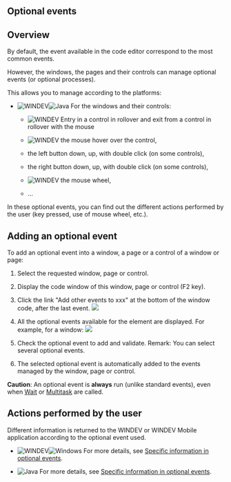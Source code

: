 


## Optional events
			



<a name="NOTE1"></a>
<a name="NOTE1_1"></a>


## Overview
<a name="overview_ELTTEXTE000155"></a>
By default, the event available in the code editor correspond to the most common events.

However, the windows, the pages and their controls can manage optional events (or optional processes).

This allows you to manage according to the platforms:

- ![WINDEV](https://doc.pcsoft.fr/ext/images/us/WD.png)![Java](https://doc.pcsoft.fr/ext/images/us/JAVA.png) For the windows and their controls: 

	- ![WINDEV](https://doc.pcsoft.fr/ext/images/us/WD.png) Entry in a control in rollover and exit from a control in rollover with the mouse

	- ![WINDEV](https://doc.pcsoft.fr/ext/images/us/WD.png) the mouse hover over the control,

	- the left button down, up, with double click (on some controls),

	- the right button down, up, with double click (on some controls),

	- ![WINDEV](https://doc.pcsoft.fr/ext/images/us/WD.png) the mouse wheel,

	- ...


In these optional events, you can find out the different actions performed by the user (key pressed, use of mouse wheel, etc.).




<a name="NOTE2"></a>
<a name="NOTE2_1"></a>


## Adding an optional event
<a name="adding_optional_event_ELTTEXTE000179"></a>
To add an optional event into a window, a page or a control of a window or page:

1. Select the requested window, page or control.

2. Display the code window of this window, page or control (F2 key).

3. Click the link "Add other events to xxx" at the bottom of the window code, after the last event.
![](https://doc.pcsoft.fr/en-US/images/image.awp?langid=3&name=Traitements_optionnels_WD_OK%20-%20HC%20N%B0001.gif)


4. All the optional events available for the element are displayed. For example, for a window: 
![](https://doc.pcsoft.fr/en-US/images/image.awp?langid=3&name=Traitements_optionnels_WD_OK%20-%20HC%20N%B0002.gif&type=thumb)


5. Check the optional event to add and validate. 
	Remark: You can select several optional events. 

6. The selected optional event is automatically added to the events managed by the window, page or control.




**Caution**: An optional event is **always** run (unlike standard events), even when [Wait](../WDLang1/3015012.md) or [Multitask](../WDLang1/3015004.md) are called.

<a name="NOTE3"></a>
<a name="NOTE3_1"></a>


## Actions performed by the user
<a name="actions_performed_the_user_ELTTEXTE000203"></a>
Different information is returned to the WINDEV or WINDEV Mobile application according to the optional event used. 

- ![WINDEV](https://doc.pcsoft.fr/ext/images/us/WD.png)![Windows](https://doc.pcsoft.fr/ext/images/us/WINDOWS.png) For more details, see [Specific information in optional events](../WDChamp/9000126.md). 

- ![Java](https://doc.pcsoft.fr/ext/images/us/JAVA.png) For more details, see [Specific information in optional events](../WDChamp/9000127.md). 





